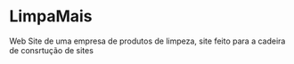 # LimpaMais
Web Site de uma empresa de produtos de limpeza, site feito para a cadeira de consrtução de sites
